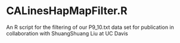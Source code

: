 # CALinesHapMapFilter.R
An R script for the filtering of our P9_10.txt data set for publication in collaboration with ShuangShuang Liu at UC Davis
